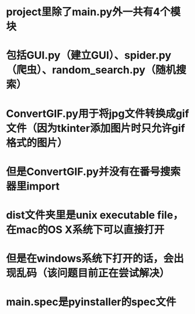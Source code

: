 # project里除了main.py外一共有4个模块

# 包括GUI.py（建立GUI）、spider.py（爬虫）、random_search.py（随机搜索）

# ConvertGIF.py用于将jpg文件转换成gif文件（因为tkinter添加图片时只允许gif格式的图片）
# 但是ConvertGIF.py并没有在番号搜索器里import

# dist文件夹里是unix executable file，在mac的OS X系统下可以直接打开
# 但是在windows系统下打开的话，会出现乱码（该问题目前正在尝试解决）

# main.spec是pyinstaller的spec文件